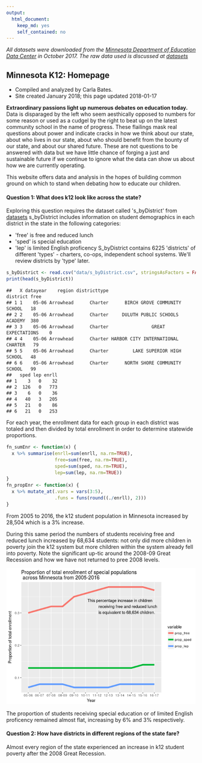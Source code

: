 ```yaml
---
output: 
  html_document: 
    keep_md: yes
    self_contained: no
---
```


_All datasets were downloaded from the [Minnesota Department of Education Data Center](http://w20.education.state.mn.us/MDEAnalytics/DataTopic.jsp?TOPICID=3) in October 2017._ 
_The raw data used is discussed at [datasets](datasets.Rmd)_


## [](#header-2)Minnesota K12: Homepage
* Compiled and analyzed by Carla Bates.
* Site created January 2018; this page updated 2018-01-17

**Extraordinary passions light up numerous debates on education today.**  Data is disparaged by the left who seem aesthically opposed to numbers for some reason or used as a cudgel by the right to beat up on the latest community school in the name of progress.  These flailings mask real questions about power and indicate cracks in how we think about our state, about who lives in our state, about who should benefit from the bounty of our state, and about our shared future. These are not questions to be answered with data but we have little chance of forging a just and sustainable future if we continue to ignore what the data can show us about how we are currently operating.

This website offers data and analysis in the hopes of building common ground on which to stand when debating how to educate our children.

#### [](#header-4)Question 1:  What does k12 look like across the state?  
Exploring this question requires the dataset called 's_byDistrict' from [datasets](datasets.Rmd) s_byDistrict includes information on student demographics in each district in the state in the following categories:
- 'free' is free and reduced lunch
- 'sped' is special education
- 'lep' is limited English proficency
S_byDistrict contains 6225 'districts' of different 'types' - charters, co-ops, independent school systems.  We'll review districts by 'type' later.


```r
s_byDistrict <- read.csv("data/s_byDistrict.csv", stringsAsFactors = FALSE)
print(head(s_byDistrict))
```

```
##   X datayear    region districttype                          district free
## 1 1    05-06 Arrowhead      Charter      BIRCH GROVE COMMUNITY SCHOOL   18
## 2 2    05-06 Arrowhead      Charter     DULUTH PUBLIC SCHOOLS ACADEMY  380
## 3 3    05-06 Arrowhead      Charter                GREAT EXPECTATIONS    0
## 4 4    05-06 Arrowhead      Charter HARBOR CITY INTERNATIONAL CHARTER   79
## 5 5    05-06 Arrowhead      Charter         LAKE SUPERIOR HIGH SCHOOL   48
## 6 6    05-06 Arrowhead      Charter      NORTH SHORE COMMUNITY SCHOOL   99
##   sped lep enrll
## 1    3   0    32
## 2  126   0   773
## 3    6   0    36
## 4   40   3   205
## 5   21   0    86
## 6   21   0   253
```

For each year, the enrollment data for each group in each district was totaled and then divided by total enrollment in order to determine statewide proportions.


```r
fn_sumEnr <- function(x) {
  x %>% summarise(enrll=sum(enrll, na.rm=TRUE),
                  free=sum(free, na.rm=TRUE), 
                  sped=sum(sped, na.rm=TRUE),
                  lep=sum(lep, na.rm=TRUE))
}
fn_propEnr <- function(x) {
  x %>% mutate_at(.vars = vars(3:5), 
                  .funs = funs(round((./enrll), 2)))
}
```

From 2005 to 2016, the k12 student population in Minnesota increased by 28,504 which is a 3% increase. 



During this same period the numbers of students receiving free and reduced lunch increased by 68,634 students:  not only did more children in poverty join the k12 system but more children within the system already fell into poverty.  Note the significant up-tic around the 2008-09 Great Recession and how we have not returned to pree 2008 levels.  

![](index_files/figure-html/unnamed-chunk-5-1.png)<!-- -->

The proportion of students receiving special education or of limited English proficency remained almost flat, increasing by 6% and 3% respectively.



#### [](#header-4)Question 2:  How have districts in different regions of the state fare?

Almost every region of the state experienced an increase in k12 student poverty after the 2008 Great Recession. 
